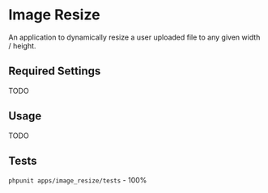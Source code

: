 # Image Resize

An application to dynamically resize a user uploaded file to any given width / height.

## Required Settings

TODO

## Usage

TODO

## Tests

```phpunit apps/image_resize/tests``` - 100%

